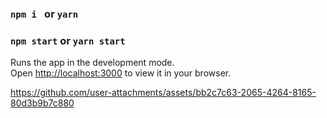 
### `npm i ` or `yarn `

### `npm start` or `yarn start`

Runs the app in the development mode.\
Open [http://localhost:3000](http://localhost:3000) to view it in your browser.



https://github.com/user-attachments/assets/bb2c7c63-2065-4264-8165-80d3b9b7c880

